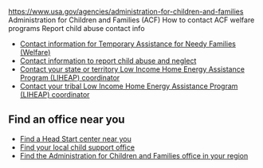 

https://www.usa.gov/agencies/administration-for-children-and-families
Administration for Children and Families (ACF)
How to contact ACF welfare programs
Report child abuse contact info

* [Contact information for Temporary Assistance for Needy Families (Welfare)](https://www.acf.hhs.gov/ofa/map/about/help-families)
* [Contact information to report child abuse and neglect](https://www.childwelfare.gov/topics/responding/reporting/how/)
* [Contact your state or territory Low Income Home Energy Assistance Program (LIHEAP) coordinator](https://www.acf.hhs.gov/ocs/map/liheap-map-state-and-territory-contact-listing)
* [Contact your tribal Low Income Home Energy Assistance Program (LIHEAP) coordinator](https://www.acf.hhs.gov/ocs/map/liheap-map-tribal-contact-listing)

Find an office near you
-----------------------

* [Find a Head Start center near you](https://eclkc.ohs.acf.hhs.gov/center-locator)
* [Find your local child support office](https://headstart.gov/)
* [Find the Administration for Children and Families office in your region](https://www.acf.hhs.gov/about/contact-us)
